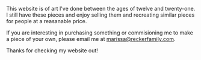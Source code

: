 <!--

    Everything you put in this file will be displayed on the "Contact Me"
    page.  Go crazy!

-->

This website is of art I've done between the ages of twelve and twenty-one.  I still have these pieces and enjoy selling them and recreating similar pieces for people at a reasanable price.

If you are interesting in purchasing something or commisioning me to make a piece of your own, please email me at <a href="mailto:marissa@reckerfamily.com">
marissa@reckerfamily.com</a>.

Thanks for checking my website out!
